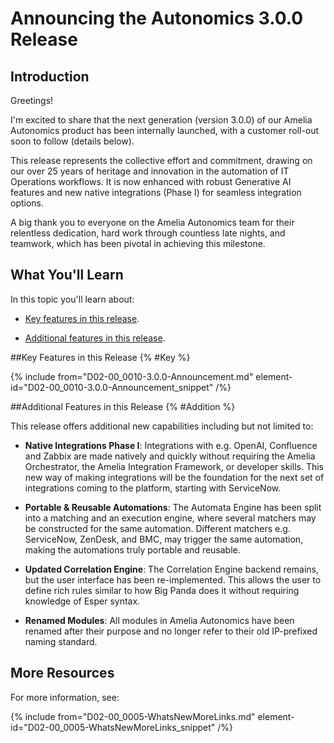 # Announcing the Autonomics 3.0.0 Release

## Introduction

Greetings!

I'm excited to share that the next generation (version 3.0.0) of our Amelia Autonomics product has been internally launched, with a customer roll-out soon to follow (details below).

This release represents the collective effort and commitment, drawing on our over 25 years of heritage and innovation in the automation of IT Operations workflows. It is now enhanced with robust Generative AI features and new native integrations (Phase I) for seamless integration options.

A big thank you to everyone on the Amelia Autonomics team for their relentless dedication, hard work through countless late nights, and teamwork, which has been pivotal in achieving this milestone.

## What You'll Learn

In this topic you'll learn about:

* [Key features in this release](#Key).

* [Additional features in this release](#Addition).

##Key Features in this Release {% #Key %}

{% include from="D02-00_0010-3.0.0-Announcement.md" element-id="D02-00_0010-3.0.0-Announcement_snippet" /%}

##Additional Features in this Release {% #Addition %}

This release offers additional new capabilities including but not limited to:

* **Native Integrations Phase I**: Integrations with e.g. OpenAI, Confluence and Zabbix are made natively and quickly without requiring the Amelia Orchestrator, the Amelia Integration Framework, or developer skills. This new way of making integrations will be the foundation for the next set of integrations coming to the platform, starting with ServiceNow.

* **Portable & Reusable Automations**: The Automata Engine has been split into a matching and an execution engine, where several matchers may be constructed for the same automation. Different matchers e.g. ServiceNow, ZenDesk, and BMC, may trigger the same automation, making the automations truly portable and reusable.

* **Updated Correlation Engine**: The Correlation Engine backend remains, but the user interface has been re-implemented. This allows the user to define rich rules similar to how Big Panda does it without requiring knowledge of Esper syntax.

* **Renamed Modules**: All modules in Amelia Autonomics have been renamed after their purpose and no longer refer to their old IP-prefixed naming standard.

## More Resources

For more information, see:

{% include from="D02-00_0005-WhatsNewMoreLinks.md" element-id="D02-00_0005-WhatsNewMoreLinks_snippet" /%}

